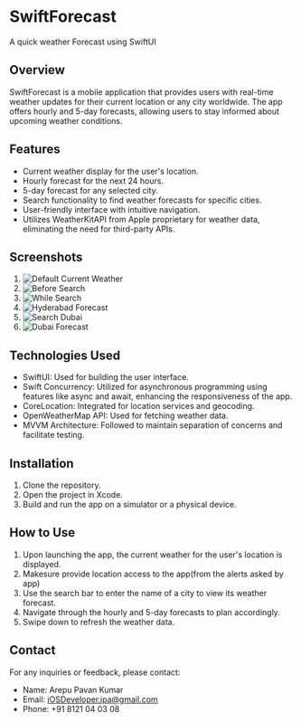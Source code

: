 # SwiftForecast
A quick weather Forecast using SwiftUI

## Overview

SwiftForecast is a mobile application that provides users with real-time weather updates for their current location or any city worldwide. The app offers hourly and 5-day forecasts, allowing users to stay informed about upcoming weather conditions.

## Features

- Current weather display for the user's location.
- Hourly forecast for the next 24 hours.
- 5-day forecast for any selected city.
- Search functionality to find weather forecasts for specific cities.
- User-friendly interface with intuitive navigation.
- Utilizes WeatherKitAPI from Apple proprietary for weather data, eliminating the need for third-party APIs.

## Screenshots

1. ![Default Current Weather](screenshots/Default_CurrentWeather.png)
2. ![Before Search](screenshots/BeforeSearch.png)
3. ![While Search](screenshots/WhileSearch.png)
4. ![Hyderabad Forecast](screenshots/HyderabadForecast.png)
5. ![Search Dubai](screenshots/SearchDubai.png)
6. ![Dubai Forecast](screenshots/DubaiForecast.png)

## Technologies Used

- SwiftUI: Used for building the user interface.
- Swift Concurrency: Utilized for asynchronous programming using features like async and await, enhancing the responsiveness of the app.
- CoreLocation: Integrated for location services and geocoding.
- OpenWeatherMap API: Used for fetching weather data.
- MVVM Architecture: Followed to maintain separation of concerns and facilitate testing.

## Installation

1. Clone the repository.
2. Open the project in Xcode.
3. Build and run the app on a simulator or a physical device.

## How to Use

1. Upon launching the app, the current weather for the user's location is displayed.
2. Makesure provide location access to the app(from the alerts asked by app)
2. Use the search bar to enter the name of a city to view its weather forecast.
3. Navigate through the hourly and 5-day forecasts to plan accordingly.
4. Swipe down to refresh the weather data.

## Contact

For any inquiries or feedback, please contact:
- Name:  Arepu Pavan Kumar
- Email: iOSDeveloper.ipa@gmail.com
- Phone: +91 8121 04 03 08
